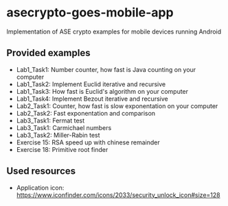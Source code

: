 asecrypto-goes-mobile-app
=========================

Implementation of ASE crypto examples for mobile devices running Android

Provided examples
-----------------
* Lab1_Task1: Number counter, how fast is Java counting on your computer
* Lab1_Task2: Implement Euclid iterative and recursive
* Lab1_Task3: How fast is Euclid's algorithm on your computer
* Lab1_Task4: Implement Bezout iterative and recursive
* Lab2_Task1: Counter, how fast is slow exponentation on your computer
* Lab2_Task2: Fast exponentation and comparison
* Lab3_Task1: Fermat test
* Lab3_Task1: Carmichael numbers
* Lab3_Task2: Miller-Rabin test
* Exercise 15: RSA speed up with chinese remainder
* Exercise 18: Primitive root finder

Used resources
--------------

* Application icon: https://www.iconfinder.com/icons/2033/security_unlock_icon#size=128